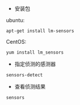 - 安装包

ubuntu:

```
apt-get install lm-sensors
```

CentOS:

```
yum install lm_sensors
```

- 指定侦测的感测器

```
sensors-detect
```

- 查看侦测结果

```
sensors
```
